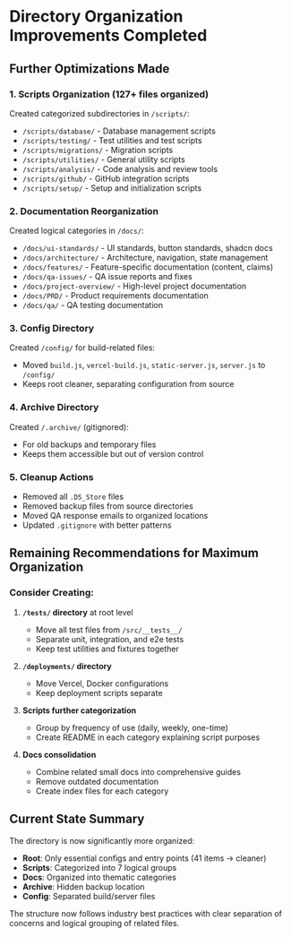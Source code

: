 # Directory Organization Improvements Completed

## Further Optimizations Made

### 1. Scripts Organization (127+ files organized)
Created categorized subdirectories in `/scripts/`:
- `/scripts/database/` - Database management scripts
- `/scripts/testing/` - Test utilities and test scripts  
- `/scripts/migrations/` - Migration scripts
- `/scripts/utilities/` - General utility scripts
- `/scripts/analysis/` - Code analysis and review tools
- `/scripts/github/` - GitHub integration scripts
- `/scripts/setup/` - Setup and initialization scripts

### 2. Documentation Reorganization
Created logical categories in `/docs/`:
- `/docs/ui-standards/` - UI standards, button standards, shadcn docs
- `/docs/architecture/` - Architecture, navigation, state management
- `/docs/features/` - Feature-specific documentation (content, claims)
- `/docs/qa-issues/` - QA issue reports and fixes
- `/docs/project-overview/` - High-level project documentation
- `/docs/PRD/` - Product requirements documentation
- `/docs/qa/` - QA testing documentation

### 3. Config Directory
Created `/config/` for build-related files:
- Moved `build.js`, `vercel-build.js`, `static-server.js`, `server.js` to `/config/`
- Keeps root cleaner, separating configuration from source

### 4. Archive Directory
Created `/.archive/` (gitignored):
- For old backups and temporary files
- Keeps them accessible but out of version control

### 5. Cleanup Actions
- Removed all `.DS_Store` files
- Removed backup files from source directories
- Moved QA response emails to organized locations
- Updated `.gitignore` with better patterns

## Remaining Recommendations for Maximum Organization

### Consider Creating:
1. **`/tests/` directory** at root level
   - Move all test files from `/src/__tests__/` 
   - Separate unit, integration, and e2e tests
   - Keep test utilities and fixtures together

2. **`/deployments/` directory**
   - Move Vercel, Docker configurations
   - Keep deployment scripts separate

3. **Scripts further categorization**
   - Group by frequency of use (daily, weekly, one-time)
   - Create README in each category explaining script purposes

4. **Docs consolidation**
   - Combine related small docs into comprehensive guides
   - Remove outdated documentation
   - Create index files for each category

## Current State Summary

The directory is now significantly more organized:
- **Root**: Only essential configs and entry points (41 items → cleaner)
- **Scripts**: Categorized into 7 logical groups
- **Docs**: Organized into thematic categories
- **Archive**: Hidden backup location
- **Config**: Separated build/server files

The structure now follows industry best practices with clear separation of concerns and logical grouping of related files.